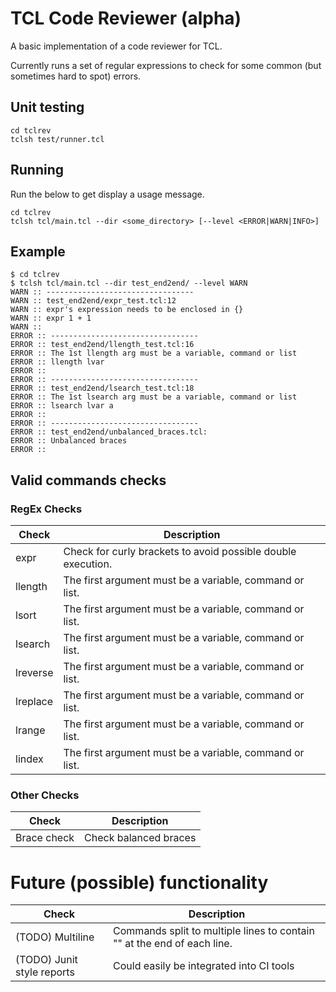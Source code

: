# TCL Code Reviewer (alpha)

A basic implementation of a code reviewer for TCL.

Currently runs a set of regular expressions to check for some common (but sometimes hard to spot) errors.

## Unit testing

```
cd tclrev
tclsh test/runner.tcl
```

## Running

Run the below to get display a usage message.

```
cd tclrev
tclsh tcl/main.tcl --dir <some_directory> [--level <ERROR|WARN|INFO>]
```

## Example

```
$ cd tclrev
$ tclsh tcl/main.tcl --dir test_end2end/ --level WARN
WARN :: ---------------------------------
WARN :: test_end2end/expr_test.tcl:12
WARN :: expr's expression needs to be enclosed in {}
WARN :: expr 1 + 1
WARN ::
ERROR :: ---------------------------------
ERROR :: test_end2end/llength_test.tcl:16
ERROR :: The 1st llength arg must be a variable, command or list
ERROR :: llength lvar
ERROR ::
ERROR :: ---------------------------------
ERROR :: test_end2end/lsearch_test.tcl:18
ERROR :: The 1st lsearch arg must be a variable, command or list
ERROR :: lsearch lvar a
ERROR ::
ERROR :: ---------------------------------
ERROR :: test_end2end/unbalanced_braces.tcl:
ERROR :: Unbalanced braces
ERROR ::
```

## Valid commands checks

### RegEx Checks

| Check | Description |
| ---   | ---         |
| expr     | Check for curly brackets to avoid possible double execution. |
| llength  | The first argument must be a variable, command or list. |
| lsort    | The first argument must be a variable, command or list. |
| lsearch  | The first argument must be a variable, command or list. |
| lreverse | The first argument must be a variable, command or list. |
| lreplace | The first argument must be a variable, command or list. |
| lrange   | The first argument must be a variable, command or list. |
| lindex   | The first argument must be a variable, command or list. |

### Other Checks

| Check | Description |
| ---   | ---         |
| Brace check | Check balanced braces|

# Future (possible) functionality

| Check | Description |
| ---   | ---         |
| (TODO) Multiline | Commands split to multiple lines to contain "\" at the end of each line.|
| (TODO) Junit style reports | Could easily be integrated into CI tools|

